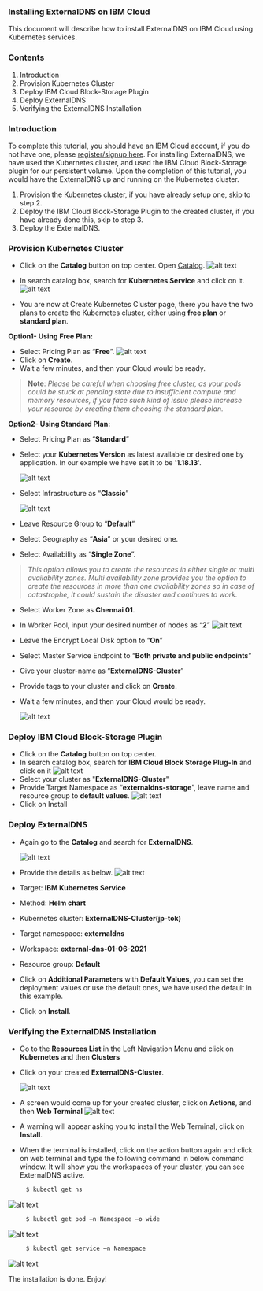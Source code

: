 ### Installing ExternalDNS on IBM Cloud
This document will describe how to install ExternalDNS on IBM Cloud using Kubernetes services.

### Contents

1. Introduction
2. Provision Kubernetes Cluster
3. Deploy IBM Cloud Block-Storage Plugin
4. Deploy ExternalDNS
5. Verifying the ExternalDNS Installation

### Introduction
To complete this tutorial, you should have an IBM Cloud account, if you do not have one, please [register/signup here](https://cloud.ibm.com/registration).
For installing ExternalDNS, we have used the Kubernetes cluster, and used the IBM Cloud Block-Storage plugin for our persistent volume. Upon the completion of this tutorial, you would have the ExternalDNS up and running on the Kubernetes cluster.

1. Provision the Kubernetes cluster, if you have already setup one, skip to step 2.
2. Deploy the IBM Cloud Block-Storage Plugin to the created cluster, if you have already done this, skip to step 3.
3. Deploy the ExternalDNS.

### Provision Kubernetes Cluster
* Click on the **Catalog** button on top center. Open [Catalog](https://cloud.ibm.com/catalog). ![alt text](images/Kubernetes1.png)

* In search catalog box, search for **Kubernetes Service** and click on it. ![alt text](images/Kubernetes2.png)

* You are now at Create Kubernetes Cluster page, there you have the two plans to create the Kubernetes cluster, either using **free plan** or **standard plan**.

**Option1- Using Free Plan:**
* Select Pricing Plan as “**Free**”. ![alt text](images/Kubernetes3.png)
* Click on **Create**.
* Wait a few minutes, and then your Cloud would be ready.

>**Note**: _Please be careful when choosing free cluster, as your pods could be stuck at pending state due to insufficient compute and memory resources, if you face such kind of issue please increase your resource by creating them choosing the standard plan._

**Option2- Using Standard Plan:**
* Select Pricing Plan as “**Standard**” 
* Select your **Kubernetes Version** as latest available or desired one by application. In our example we have set it to be '**1.18.13**'. 

  ![alt text](images/Kubernetes4.png)

* Select Infrastructure as “**Classic**”

  ![alt text](images/Kubernetes5.png)

* Leave Resource Group to “**Default**”
* Select Geography as “**Asia**” or your desired one.
* Select Availability as “**Single Zone**”.
>_This option allows you to create the resources in either single or multi availability zones. Multi availability zone provides you the option to create the resources in more than one availability zones so in case of catastrophe, it could sustain the disaster and continues to work._
* Select Worker Zone as **Chennai 01**.
* In Worker Pool, input your desired number of nodes as “**2**” ![alt text](images/Kubernetes6.png)
* Leave the Encrypt Local Disk option to “**On**”
* Select Master Service Endpoint to “**Both private and public endpoints**”
* Give your cluster-name as “**ExternalDNS-Cluster**”
* Provide tags to your cluster and click on **Create**.
* Wait a few minutes, and then your Cloud would be ready.

  ![alt text](images/Kubernetes7.png)

### Deploy IBM Cloud Block-Storage Plugin
* Click on the **Catalog** button on top center.
* In search catalog box, search for **IBM Cloud Block Storage Plug-In** and click on it ![alt text](images/Storage1.png)
* Select your cluster as "**ExternalDNS-Cluster**"
* Provide Target Namespace as “**externaldns-storage**”, leave name and resource group to **default values**. ![alt text](images/Storage2.png)
* Click on Install

### Deploy ExternalDNS
* Again go to the **Catalog** and search for **ExternalDNS**. 
  
  ![alt text](images/ExDNS1.png)
  
* Provide the details as below. ![alt text](images/ExDNS2.png)

*	Target: **IBM Kubernetes Service**
*	Method: **Helm chart**
*	Kubernetes cluster: **ExternalDNS-Cluster(jp-tok)**
*	Target namespace: **externaldns**
*	Workspace: **external-dns-01-06-2021**
*	Resource group: **Default**
* Click on **Additional Parameters** with **Default Values**, you can set the deployment values or use the default ones, we have used the default in this example.

* Click on **Install**.

### Verifying the ExternalDNS Installation
* Go to the **Resources List** in the Left Navigation Menu and click on **Kubernetes** and then **Clusters** 
* Click on your created **ExternalDNS-Cluster**. 

  ![alt text](images/ExDNSVerify1.png)
  
* A screen would come up for your created cluster, click on **Actions**, and then **Web Terminal** ![alt text](images/ExDNSVerify2.png)
* A warning will appear asking you to install the Web Terminal, click on **Install**.
* When the terminal is installed, click on the action button again and click on web terminal and type the following command in below command window. It will show you the workspaces of your cluster, you can see ExternalDNS active.

```sh
     $ kubectl get ns 
```
![alt text](images/ExDNSVerify3.png)
     
```sh  
     $ kubectl get pod –n Namespace –o wide 
```
![alt text](images/ExDNSVerify4.png)

```sh  
     $ kubectl get service –n Namespace 
```
![alt text](images/ExDNSVerify5.png)


The installation is done. Enjoy!
